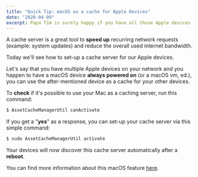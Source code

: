 ```yaml
---
title: "Quick Tip: macOS as a cache for Apple Devices"
date: "2020-04-09"
excerpt: Papa Tim is surely happy if you have all those Apple devices
---
```


A cache server is a great tool to **speed up** recurring network requests (example: system updates) and reduce the overall used internet bandwidth.

Today we'll see how to set-up a cache server for our Apple devices.

Let's say that you have multiple Apple devices on your network and you happen to have a macOS device **always powered on** (or a macOS vm, ed.), you can use the after-mentioned device as a cache for your other devices.

To **check** if it's possible to use your Mac as a caching server, run this command:

```bash
$ AssetCacheManagerUtil canActivate
```

If you get a "**yes**" as a response, you can set-up your cache server via this simple command:

```bash
$ sudo AssetCacheManagerUtil activate
```

Your devices will now discover this cache server automatically after a **reboot**.

You can find more information about this macOS feature [here](https://support.apple.com/guide/mac-help/manage-content-caching-command-line-mac-mchla6d4541e/mac).
